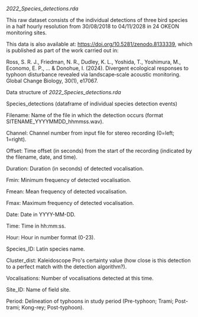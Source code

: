 
_2022_Species_detections.rda_

This raw dataset consists of the individual detections of three bird species in a half hourly resolution from 30/08/2018 to 04/11/2028 in 24 OKEON monitoring sites. 

This data is also available at: https://doi.org/10.5281/zenodo.8133339, which is published as part of the work carried out in:

Ross, S. R. J., Friedman, N. R., Dudley, K. L., Yoshida, T., Yoshimura, M., Economo, E. P., ... & Donohue, I. (2024). Divergent ecological responses to typhoon disturbance revealed via landscape‐scale acoustic monitoring. Global Change Biology, 30(1), e17067.



Data structure of _2022_Species_detections.rda_


Species_detections (dataframe of individual species detection events)

Filename: Name of the file in which the detection occurs (format SITENAME_YYYYMMDD_hhmmss.wav). 

Channel: Channel number from input file for stereo recording (0=left; 1=right).

Offset: Time offset (in seconds) from the start of the recording (indicated by the filename, date, and time). 

Duration: Duration (in seconds) of detected vocalisation.

Fmin: Minimum frequency of detected vocalisation.

Fmean: Mean frequency of detected vocalisation.

Fmax: Maximum frequency of detected vocalisation.

Date: Date in YYYY-MM-DD.

Time: Time in hh:mm:ss.

Hour: Hour in number format (0-23).

Species_ID: Latin species name.

Cluster_dist: Kaleidoscope Pro's certainty value (how close is this detection to a perfect match with the detection algorithm?).

Vocalisations: Number of vocalisations detected at this time.

Site_ID: Name of field site.

Period: Delineation of typhoons in study period (Pre-typhoon; Trami; Post-trami; Kong-rey; Post-typhoon).


